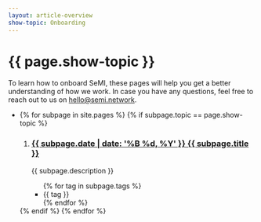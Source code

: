```yaml
---
layout: article-overview
show-topic: Onboarding
---
```


<!-- THIS PAGE CONTAINS THE INDEX FOR THIS FOLDER -->

# {{ page.show-topic }}

To learn how to onboard SeMI, these pages will help you get a better understanding of how we work. In case you have any questions, feel free to reach out to us on hello@semi.network.

<ul class="article-overview">
    <li>
        {% for subpage in site.pages %}
            {% if subpage.topic == page.show-topic %}
                <ol>
                    <li><h3><a href="{{ subpage.url }}">{{ subpage.date | date: '%B %d, %Y' }} {{ subpage.title }}</a></h3>
                    <p>
                        {{ subpage.description }}
                    </p>
                    <ul class="tags">
            			{% for tag in subpage.tags %}
        					<li>{{ tag }}</li>
        				{% endfor %}
        			</ul>
                    </li>
                </ol>
            {% endif %}
        {% endfor %}
    </li>
</ul>